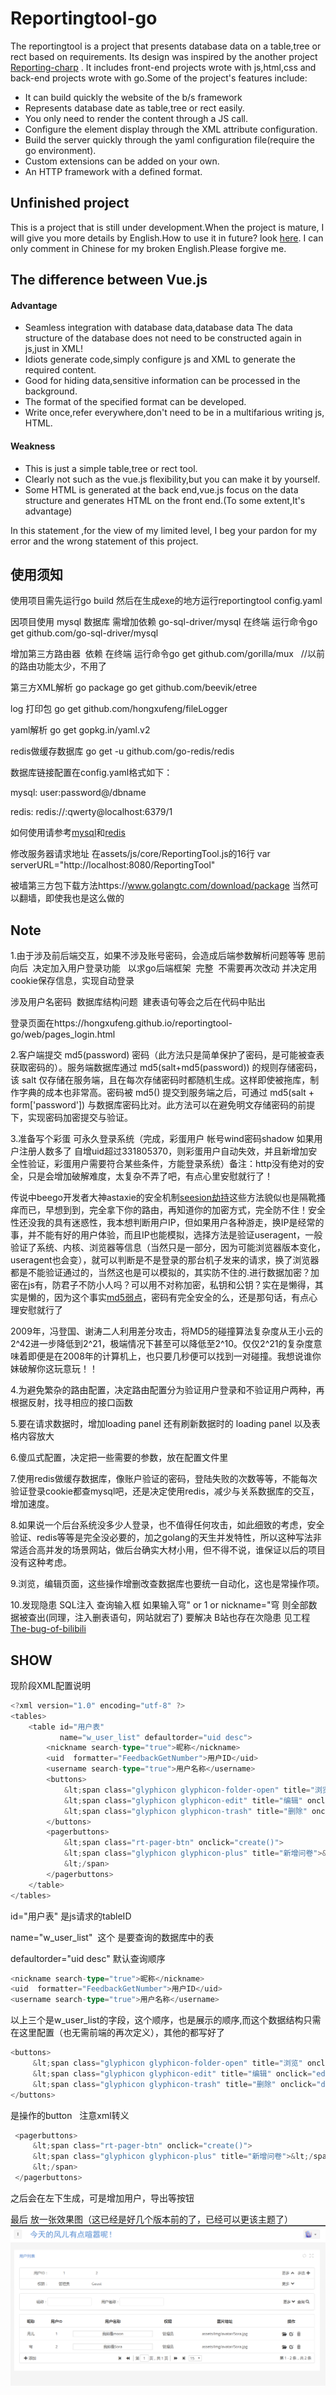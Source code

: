 Reportingtool-go
================
The reportingtool is a project that presents database data on a table,tree or rect  based on requirements.  Its design was inspired by the another project
[Reporting-charp](https://github.com/hongxufeng/reportingtool-csharp)
. It includes front-end projects wrote with js,html,css  and back-end projects wrote with go.Some of the project's features include:

* It can  build quickly the website of the b/s framework
* Represents database date as table,tree or rect easily.
* You only need to render the content through a JS call.
* Configure the element display through the XML attribute configuration.
* Build the server quickly through the yaml configuration file(require the go environment).
* Custom extensions can be added on your own.
* An HTTP framework with a defined format.
## Unfinished project
This is a project that is still under development.When the project is mature, I will give you more details by English.How to use it in future? look [here](https://github.com/hongxufeng/reportingtool-csharp/blob/master/ReportingTool/ReadMe.docx).
I can only comment in Chinese for my broken English.Please forgive me.

## The difference between Vue.js
#### Advantage
* Seamless integration with database data,database data The data structure of the database does not need to be constructed again in js,just in XML!
* Idiots generate code,simply configure js and XML to generate the required content.
* Good for hiding data,sensitive information can be processed in the background.
* The format of the specified format can be developed.
* Write once,refer everywhere,don't need to be in a multifarious writing js, HTML.

#### Weakness
* This is just a simple table,tree or rect tool.
* Clearly not such as the vue.js flexibility,but you can make it by yourself.
* Some HTML is generated at the back end,vue.js focus on the data structure and generates HTML on the front end.(To some extent,It's advantage)


In this statement ,for the view of my limited level, I beg your pardon for my error and the wrong statement of this project.
## 使用须知
使用项目需先运行go build   然后在生成exe的地方运行reportingtool config.yaml

因项目使用 mysql 数据库 需增加依赖  go-sql-driver/mysql
在终端 运行命令go get github.com/go-sql-driver/mysql

增加第三方路由器  依赖
在终端 运行命令go get github.com/gorilla/mux   //以前的路由功能太少，不用了


第三方XML解析  go package
go get github.com/beevik/etree


log 打印包
go get github.com/hongxufeng/fileLogger

yaml解析  go get gopkg.in/yaml.v2


redis做缓存数据库  go get -u github.com/go-redis/redis  


数据库链接配置在config.yaml格式如下：

mysql: user:password@/dbname

redis: redis://:qwerty@localhost:6379/1

如何使用请参考[mysql](https://github.com/go-sql-driver/mysql/wiki/Examples)和[redis](https://godoc.org/github.com/go-redis/redis#example-ParseURL)


修改服务器请求地址 在assets/js/core/ReportingTool.js的16行
var serverURL="http://localhost:8080/ReportingTool"

被墙第三方包下载方法https://www.golangtc.com/download/package
当然可以翻墙，即使我也是这么做的
## Note
1.由于涉及前后端交互，如果不涉及账号密码，会造成后端参数解析问题等等
思前向后  决定加入用户登录功能   以求go后端框架  完整  不需要再次改动
并决定用cookie保存信息，实现自动登录

涉及用户名密码  数据库结构问题  建表语句等会之后在代码中贴出

登录页面在https://hongxufeng.github.io/reportingtool-go/web/pages_login.html

2.客户端提交 md5(password) 密码（此方法只是简单保护了密码，是可能被查表获取密码的）。服务端数据库通过 md5(salt+md5(password)) 的规则存储密码，该 salt 仅存储在服务端，且在每次存储密码时都随机生成。这样即使被拖库，制作字典的成本也非常高。密码被 md5() 提交到服务端之后，可通过 md5(salt + form['password']) 与数据库密码比对。此方法可以在避免明文存储密码的前提下，实现密码加密提交与验证。

3.准备写个彩蛋 可永久登录系统（完成，彩蛋用户   帐号wind密码shadow   如果用户注册人数多了  自增uid超过331805370，则彩蛋用户自动失效，并且新增加安全性验证，彩蛋用户需要符合某些条件，方能登录系统）备注：http没有绝对的安全，只是会增加破解难度，太复杂不弄了吧，有点心里安慰就行了！

传说中beego开发者大神astaxie的安全机制[seesion劫持](https://github.com/astaxie/build-web-application-with-golang/blob/master/zh/06.4.md)这些方法貌似也是隔靴搔痒而已，早想到到，完全拿下你的路由，再知道你的加密方式，完全防不住！安全性还没我的具有迷惑性，我本想判断用户IP，但如果用户各种游走，换IP是经常的事，并不能有好的用户体验，而且IP也能模拟，选择方法是验证useragent，一般验证了系统、内核、浏览器等信息（当然只是一部分，因为可能浏览器版本变化，useragent也会变），就可以判断是不是登录的那台机子发来的请求，换了浏览器都是不能验证通过的，当然这也是可以模拟的，其实防不住的.进行数据加密？加密在js有，防君子不防小人吗？可以用不对称加密，私钥和公钥？实在是懒得，其实是懒的，因为这个事实[md5弱点](https://baike.baidu.com/item/MD5/212708?fr=aladdin#4)，密码有完全安全的么，还是那句话，有点心理安慰就行了

2009年，冯登国、谢涛二人利用差分攻击，将MD5的碰撞算法复杂度从王小云的2^42进一步降低到2^21，极端情况下甚至可以降低至2^10。仅仅2^21的复杂度意味着即便是在2008年的计算机上，也只要几秒便可以找到一对碰撞。我想说谁你妹破解你这玩意玩！！

4.为避免繁杂的路由配置，决定路由配置分为验证用户登录和不验证用户两种，再根据反射，找寻相应的接口函数

5.要在请求数据时，增加loading panel  还有刷新数据时的  loading panel  以及表格内容放大

6.傻瓜式配置，决定把一些需要的参数，放在配置文件里

7.使用redis做缓存数据库，像账户验证的密码，登陆失败的次数等等，不能每次验证登录cookie都查mysql吧，还是决定使用redis，减少与关系数据库的交互，增加速度。

8.如果说一个后台系统没多少人登录，也不值得任何攻击，如此细致的考虑，安全验证、redis等等是完全没必要的，加之golang的天生并发特性，所以这种写法非常适合高并发的场景网站，做后台确实大材小用，但不得不说，谁保证以后的项目没有这种考虑。

9.浏览，编辑页面，这些操作增删改查数据库也要统一自动化，这也是常操作项。

10.发现隐患 SQL注入 查询输入框  如果输入穹" or 1 or nickname="穹  则全部数据被查出(同理，注入删表语句，网站就宕了)   要解决   B站也存在次隐患  见工程 [The-bug-of-bilibili](https://github.com/hongxufeng/The-bug-of-bilibili)

## SHOW
现阶段XML配置说明
```go
<?xml version="1.0" encoding="utf-8" ?>
<tables>
    <table id="用户表"
           name="w_user_list" defaultorder="uid desc">
        <nickname search-type="true">昵称</nickname>
        <uid  formatter="FeedbackGetNumber">用户ID</uid>
        <username search-type="true">用户名称</username>
        <buttons>
            &lt;span class="glyphicon glyphicon-folder-open" title="浏览" onclick="view(this,'OBJ_ID')">&lt;/span>
            &lt;span class="glyphicon glyphicon-edit" title="编辑" onclick="edit(this,'OBJ_ID')">&lt;/span>
            &lt;span class="glyphicon glyphicon-trash" title="删除" onclick="deleteThis(this,'OBJ_ID')">&lt;/span>
        </buttons>
        <pagerbuttons>
            &lt;span class="rt-pager-btn" onclick="create()">
            &lt;span class="glyphicon glyphicon-plus" title="新增问卷">&lt;/span>添加
            &lt;/span>
        </pagerbuttons>
    </table>
</tables>
```
id="用户表" 是js请求的tableID 

name="w_user_list"  这个 是要查询的数据库中的表

defaultorder="uid desc" 默认查询顺序

```go
<nickname search-type="true">昵称</nickname>
<uid  formatter="FeedbackGetNumber">用户ID</uid>
<username search-type="true">用户名称</username>
 ```
 以上三个是w_user_list的字段，这个顺序，也是展示的顺序,而这个数据结构只需在这里配置（也无需前端的再次定义），其他的都写好了
 ```go
 <buttons>
      &lt;span class="glyphicon glyphicon-folder-open" title="浏览" onclick="view(this,'OBJ_ID')">&lt;/span>
      &lt;span class="glyphicon glyphicon-edit" title="编辑" onclick="edit(this,'OBJ_ID')">&lt;/span>
      &lt;span class="glyphicon glyphicon-trash" title="删除" onclick="deleteThis(this,'OBJ_ID')">&lt;/span>
 </buttons>
 ```
 是操作的button   注意xml转义
 
 ```go
  <pagerbuttons>
      &lt;span class="rt-pager-btn" onclick="create()">
      &lt;span class="glyphicon glyphicon-plus" title="新增问卷">&lt;/span>添加
      &lt;/span>
  </pagerbuttons>
 ```
 之后会在左下生成，可是增加用户，导出等按钮
 
 最后  放一张效果图（这已经是好几个版本前的了，已经可以更该主题了）
 ![](./show/second.png )
